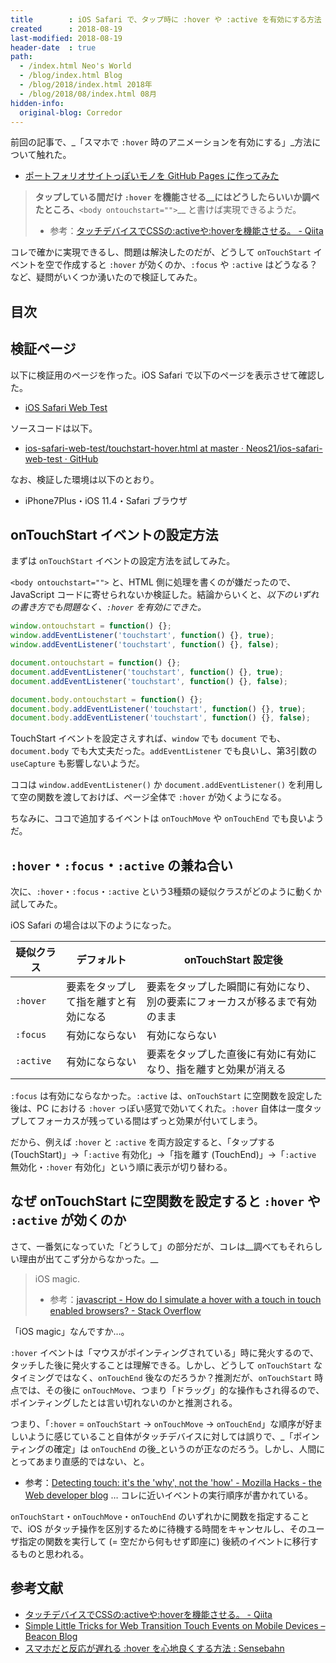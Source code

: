 ```yaml
---
title        : iOS Safari で、タップ時に :hover や :active を有効にする方法 詳細調査
created      : 2018-08-19
last-modified: 2018-08-19
header-date  : true
path:
  - /index.html Neo's World
  - /blog/index.html Blog
  - /blog/2018/index.html 2018年
  - /blog/2018/08/index.html 08月
hidden-info:
  original-blog: Corredor
---
```


前回の記事で、_「スマホで `:hover` 時のアニメーションを有効にする」_方法について触れた。

- [ポートフォリオサイトっぽいモノを GitHub Pages に作ってみた](/blog/2018/08/18-01.html)

> __タップしている間だけ `:hover` を機能させる__にはどうしたらいいか調べたところ、__`<body ontouchstart="">`__ と書けば実現できるようだ。
> 
> - 参考：[タッチデバイスでCSSの:activeや:hoverを機能させる。 - Qiita](https://qiita.com/junya/items/3ff380878f26ca447f85)

コレで確かに実現できるし、問題は解決したのだが、どうして `onTouchStart` イベントを空で作成すると `:hover` が効くのか、`:focus` や `:active` はどうなる？など、疑問がいくつか湧いたので検証してみた。

## 目次

## 検証ページ

以下に検証用のページを作った。iOS Safari で以下のページを表示させて確認した。

- [iOS Safari Web Test](https://neos21.github.io/poc-ios-safari-web/touchstart-hover.html)

ソースコードは以下。

- [ios-safari-web-test/touchstart-hover.html at master · Neos21/ios-safari-web-test · GitHub](https://github.com/Neos21/poc-ios-safari-web/blob/master/touchstart-hover.html)

なお、検証した環境は以下のとおり。

- iPhone7Plus・iOS 11.4・Safari ブラウザ

## onTouchStart イベントの設定方法

まずは `onTouchStart` イベントの設定方法を試してみた。

`<body ontouchstart="">` と、HTML 側に処理を書くのが嫌だったので、JavaScript コードに寄せられないか検証した。結論からいくと、_以下のいずれの書き方でも問題なく、`:hover` を有効にできた。_

```javascript
window.ontouchstart = function() {};
window.addEventListener('touchstart', function() {}, true);
window.addEventListener('touchstart', function() {}, false);

document.ontouchstart = function() {};
document.addEventListener('touchstart', function() {}, true);
document.addEventListener('touchstart', function() {}, false);

document.body.ontouchstart = function() {};
document.body.addEventListener('touchstart', function() {}, true);
document.body.addEventListener('touchstart', function() {}, false);
```

TouchStart イベントを設定さえすれば、`window` でも `document` でも、`document.body` でも大丈夫だった。`addEventListener` でも良いし、第3引数の `useCapture` も影響しないようだ。

ココは `window.addEventListener()` か `document.addEventListener()` を利用して空の関数を渡しておけば、ページ全体で `:hover` が効くようになる。

ちなみに、ココで追加するイベントは `onTouchMove` や `onTouchEnd` でも良いようだ。

## `:hover`・`:focus`・`:active` の兼ね合い

次に、`:hover`・`:focus`・`:active` という3種類の疑似クラスがどのように動くか試してみた。

iOS Safari の場合は以下のようになった。

| 疑似クラス | デフォルト                           | onTouchStart 設定後                                                        |
|------------|--------------------------------------|----------------------------------------------------------------------------|
| `:hover`   | 要素をタップして指を離すと有効になる | 要素をタップした瞬間に有効になり、別の要素にフォーカスが移るまで有効のまま |
| `:focus`   | 有効にならない                       | 有効にならない                                                             |
| `:active`  | 有効にならない                       | 要素をタップした直後に有効に有効になり、指を離すと効果が消える             |

`:focus` は有効にならなかった。`:active` は、`onTouchStart` に空関数を設定した後は、PC における `:hover` っぽい感覚で効いてくれた。`:hover` 自体は一度タップしてフォーカスが残っている間はずっと効果が付いてしまう。

だから、例えば `:hover` と `:active` を両方設定すると、「タップする (TouchStart)」→「`:active` 有効化」→「指を離す (TouchEnd)」→「`:active` 無効化・`:hover` 有効化」という順に表示が切り替わる。

## なぜ onTouchStart に空関数を設定すると `:hover` や `:active` が効くのか

さて、一番気になっていた「どうして」の部分だが、コレは__調べてもそれらしい理由が出てこず分からなかった。__

> iOS magic.
> 
> - 参考：[javascript - How do I simulate a hover with a touch in touch enabled browsers? - Stack Overflow](https://stackoverflow.com/a/23012580)

「iOS magic」なんですか…。

`:hover` イベントは「マウスがポインティングされている」時に発火するので、タッチした後に発火することは理解できる。しかし、どうして `onTouchStart` なタイミングではなく、`onTouchEnd` 後なのだろうか？推測だが、`onTouchStart` 時点では、その後に `onTouchMove`、つまり「ドラッグ」的な操作もされ得るので、ポインティングしたとは言い切れないのかと推測される。

つまり、「`:hover` = `onTouchStart` → `onTouchMove` → `onTouchEnd`」な順序が好ましいように感じていること自体がタッチデバイスに対しては誤りで、_「ポインティングの確定」は `onTouchEnd` の後_というのが正なのだろう。しかし、人間にとってあまり直感的ではない、と。

- 参考：[Detecting touch: it's the 'why', not the 'how' - Mozilla Hacks - the Web developer blog](https://hacks.mozilla.org/2013/04/detecting-touch-its-the-why-not-the-how/) … コレに近いイベントの実行順序が書かれている。

`onTouchStart`・`onTouchMove`・`onTouchEnd` のいずれかに関数を指定することで、iOS がタッチ操作を区別するために待機する時間をキャンセルし、そのユーザ指定の関数を実行して (= 空だから何もせず即座に) 後続のイベントに移行するものと思われる。

## 参考文献

- [タッチデバイスでCSSの:activeや:hoverを機能させる。 - Qiita](https://qiita.com/junya/items/3ff380878f26ca447f85)
- [Simple Little Tricks for Web Transition Touch Events on Mobile Devices – Beacon Blog](https://www.beacontechnologies.com/blog/2015/05/simple-little-tricks-for-web-transition-touch-events-on-mobile-devices/)
- [スマホだと反応が遅れる :hover を心地良くする方法 : Sensebahn](http://sensebahn.com/develop/524/)
